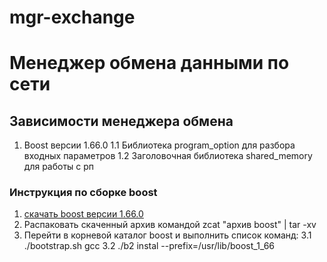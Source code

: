 # mgr-exchange
# Менеджер обмена данными по сети #

## Зависимости менеджера обмена ##

1. Boost версии 1.66.0 
1.1 Библиотека program_option для разбора входных параметров
1.2 Заголовочная библиотека shared_memory для работы с рп


### Инструкция по сборке boost 
1. [скачать boost версии 1.66.0]( http://www.boost.org/users/history/version_1_66_0.html)
2. Распаковать скаченный архив командой zcat "архив boost" | tar -xv
3. Перейти в корневой каталог boost и выполнить список команд:
3.1 ./bootstrap.sh gcc
3.2 ./b2 instal --prefix=/usr/lib/boost_1_66
